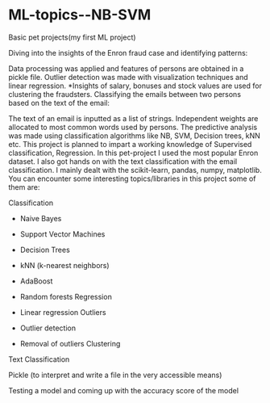 # ML-topics--NB-SVM
Basic pet projects(my first ML project)

Diving into the insights of the Enron fraud case and identifying patterns:

Data processing was applied and features of persons are obtained in a pickle file.
Outlier detection was made with visualization techniques and linear regression. *Insights of salary, bonuses and stock values are used for clustering the fraudsters.
Classifying the emails between two persons based on the text of the email:

The text of an email is inputted as a list of strings. Independent weights are allocated to most common words used by persons.
The predictive analysis was made using classification algorithms like NB, SVM, Decision trees, kNN etc.
This project is planned to impart a working knowledge of Supervised classification, Regression. In this pet-project I used the most popular Enron dataset. I also got hands on with the text classification with the email classification. I mainly dealt with the scikit-learn, pandas, numpy, matplotlib. You can encounter some interesting topics/libraries in this project some of them are:

Classification

* Naive Bayes
* Support Vector Machines
* Decision Trees
* kNN (k-nearest neighbors)
* AdaBoost
* Random forests
Regression

* Linear regression
Outliers

* Outlier detection
* Removal of outliers
Clustering

Text Classification

Pickle (to interpret and write a file in the very accessible means)

Testing a model and coming up with the accuracy score of the model
